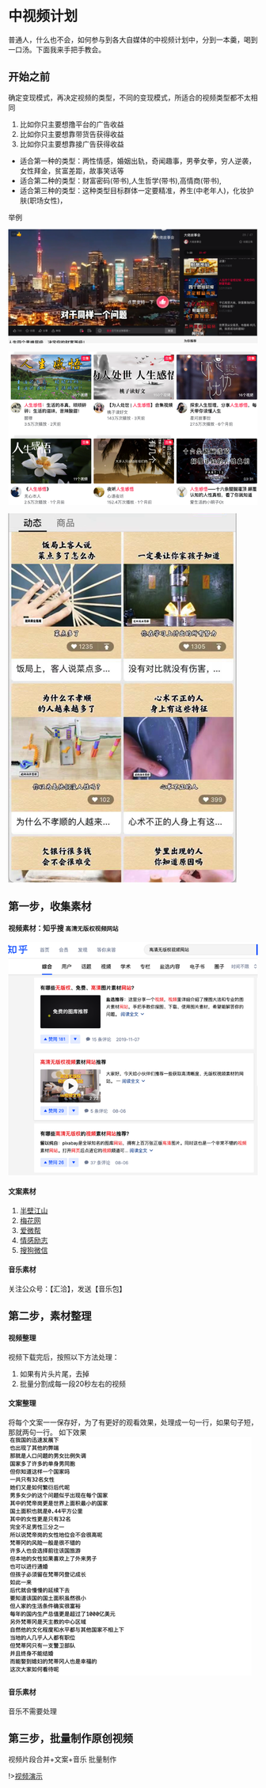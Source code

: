 
# 中视频计划

普通人，什么也不会，如何参与到各大自媒体的中视频计划中，分到一本羹，喝到一口汤。下面我来手把手教会。


## 开始之前

确定变现模式，再决定视频的类型，不同的变现模式，所适合的视频类型都不太相同

1. 比如你只主要想撸平台的广告收益
2. 比如你只主要想靠带货告获得收益
3. 比如你只主要想靠接广告获得收益

* 适合第一种的类型：两性情感，婚姻出轨，奇闻趣事，男拳女拳，穷人逆袭，女性拜金，贫富差距，故事笑话等
* 适合第二种的类型：财富密码(带书),人生哲学(带书),高情商(带书),
* 适合第三种的类型：这种类型目标群体一定要精准，养生(中老年人)，化妆护肤(职场女性)，

举例

![image-20211106183452165](1-zhongshipin.assets/image-20211106183452165-6194893.png)



![image-20211106183536423](1-zhongshipin.assets/image-20211106183536423-6194937.png)



![image-20211106183648964](1-zhongshipin.assets/image-20211106183648964-6195010.png)



## 第一步，收集素材

####  视频素材：知乎搜 `高清无版权视频网站`

![image-20211106182551539](1-zhongshipin.assets/image-20211106182551539-6194355.png)

####  文案素材

1. [半壁江山](http://joke.banbijiang.com/)
4. [梅花网](https://www.meihua.info/info!0!1)
5. [爱微帮](http://abc.aiweibang.com/hotarticle)
6. [情感励志](http://www.lizhidaren.com/)
7. [搜狗微信](https://weixin.sogou.com/)

####  音乐素材

关注公众号：【汇洽】，发送【音乐包】

## 第二步，素材整理

####  视频整理

视频下载完后，按照以下方法处理：
1. 如果有片头片尾，去掉
2. 批量分割成每一段20秒左右的视频


#### 文案整理

将每个文案一一保存好，为了有更好的观看效果，处理成一句一行，如果句子短，那就两句一行。
如下效果
![image-20211106183300250](1-zhongshipin.assets/image-20211106183300250.png)

#### 音乐素材

音乐不需要处理


## 第三步，批量制作原创视频

视频片段合并+文案+音乐 批量制作

!>[视频演示](https://www.bilibili.com/video/BV1qq4y13729/)

